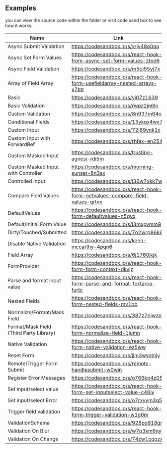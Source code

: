 ## Examples

you can view the source code within the folder or visit code sand box to see how it works.

| Name                                    | Link                                                                          |
| --------------------------------------- | ----------------------------------------------------------------------------- |
| Async Submit Validation                 | https://codesandbox.io/s/xrjv48o0qp                                           |
| Async Set Form Values                   | https://codesandbox.io/s/react-hook-from-async-set-form-values-ztpd6          |
| Async Field Validation                  | https://codesandbox.io/s/m5pj55yj7x                                           |
| Array of Field Array                    | https://codesandbox.io/s/react-hook-form-usefieldarray-nested-arrays-x7btr    |
| Basic                                   | https://codesandbox.io/s/yj07z1639                                            |
| Basic Validation                        | https://codesandbox.io/s/rwpz2jn6ln                                           |
| Custom Validation                       | https://codesandbox.io/s/8n937m64o9                                           |
| Conditional Fields                      | https://codesandbox.io/s/13ykqx4wx7                                           |
| Custom Input                            | https://codesandbox.io/s/72j69vnk1x                                           |
| Custom Input with ForwardRef         | https://codesandbox.io/s/rhfex-en254                                          |
| Custom Masked Input                     | https://codesandbox.io/s/trusting-agnesi-rdi5m                                |
| Custom Masked Input with Controller     | https://codesandbox.io/s/morning-sunset-8n3sx                                 |
| Controlled Input                        | https://codesandbox.io/s/j36w7xkk7w                                           |
| Compare Field Values                    | https://codesandbox.io/s/react-hook-form-getvalues-compare-field-values-qrtvx |
| DefaultValues                           | https://codesandbox.io/s/react-hook-form-defaultvalues-n5gvx                  |
| Default/Initial Form Value              | https://codesandbox.io/s/l3mxpvmm9                                            |
| Dirty/Touched/Submitted                 | https://codesandbox.io/s/7o2wrp86k6                                           |
| Disable Native Validation               | https://codesandbox.io/s/keen-mccarthy-4pqn6                                  |
| Field Array                             | https://codesandbox.io/s/6j1760jkjk                                           |
| FormProvider                            | https://codesandbox.io/s/react-hook-form-form-context-dkvjz                   |
| Parse and format input value            | https://codesandbox.io/s/react-hook-form-parse-and-format-textarea-furtc      |
| Nested Fields                           | https://codesandbox.io/s/react-hook-form-nested-fields-mv1bb                  |
| Normalize/Format/Mask Field             | https://codesandbox.io/s/387z7njwzp                                           |
| Format/Mask Field (Third Party Library) | https://codesandbox.io/s/react-hook-form-normalize-field-1jumn                |
| Native Validation                       | https://codesandbox.io/s/react-hook-form-native-validation-ez5ww              |
| Reset Form                              | https://codesandbox.io/s/jjm3wyqmjy                                           |
| Remote/Trigger Form Submit              | https://codesandbox.io/s/remote-handlesubmit-w0win                            |
| Register Error Messages                 | https://codesandbox.io/s/o766kp4z05                                           |
| Set input/select value                  | https://codesandbox.io/s/react-hook-form-set-inputselect-value-c46ly          |
| Set input/select Error                  | https://codesandbox.io/s/o7rxyym3q5                                           |
| Trigger field validation                | https://codesandbox.io/s/react-hook-form-trigger-validation-w1g0m             |
| ValidationSchema                        | https://codesandbox.io/s/928po918qr                                           |
| Validation On Blur                      | https://codesandbox.io/s/w7p3km6nyw                                           |
| Validation On Change                    | https://codesandbox.io/s/74zw1oqozx                                           |
